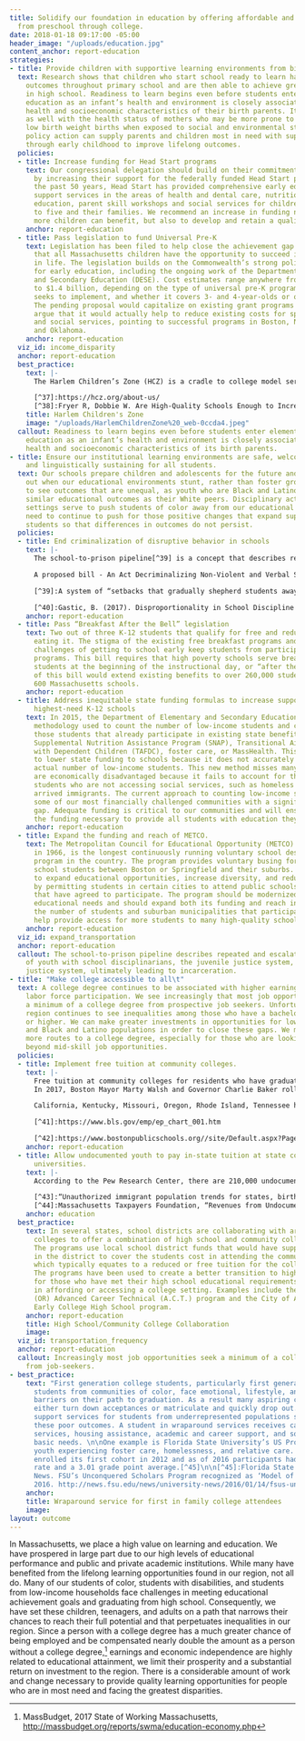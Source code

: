 ```yaml
---
title: Solidify our foundation in education by offering affordable and quality education,
  from preschool through college.
date: 2018-01-18 09:17:00 -05:00
header_image: "/uploads/education.jpg"
content_anchor: report-education
strategies:
- title: Provide children with supportive learning environments from birth
  text: Research shows that children who start school ready to learn have better educational
    outcomes throughout primary school and are then able to achieve greater success
    in high school. Readiness to learn begins even before students enter elementary
    education as an infant’s health and environment is closely associated with the
    health and socioeconomic characteristics of their birth parents. It is linked
    as well with the health status of mothers who may be more prone to pre-term and
    low birth weight births when exposed to social and environmental stressors. Therefore,
    policy action can supply parents and children most in need with support from pregnancy
    through early childhood to improve lifelong outcomes.
  policies:
  - title: Increase funding for Head Start programs
    text: Our congressional delegation should build on their commitment to early education
      by increasing their support for the federally funded Head Start program. Over
      the past 50 years, Head Start has provided comprehensive early education and
      support services in the areas of health and dental care, nutrition, special
      education, parent skill workshops and social services for children ages three
      to five and their families. We recommend an increase in funding not only so
      more children can benefit, but also to develop and retain a quality workforce. 
    anchor: report-education
  - title: Pass legislation to fund Universal Pre-K
    text: Legislation has been filed to help close the achievement gap and ensure
      that all Massachusetts children have the opportunity to succeed in school and
      in life. The legislation builds on the Commonwealth’s strong policy foundation
      for early education, including the ongoing work of the Department of Elementary
      and Secondary Education (DESE). Cost estimates range anywhere from $400 million
      to $1.4 billion, depending on the type of universal pre-K program the state
      seeks to implement, and whether it covers 3- and 4-year-olds or only 4-year-olds.
      The pending proposal would capitalize on existing grant programs and many advocates
      argue that it would actually help to reduce existing costs for special education
      and social services, pointing to successful programs in Boston, New Jersey,
      and Oklahoma.
    anchor: report-education
  viz_id: income_disparity
  anchor: report-education
  best_practice:
    text: |-
      The Harlem Children’s Zone (HCZ) is a cradle to college model serving thousands of youth in Harlem, NY. The organization offers a holistic approach, supporting their clients in educational advancement, family stabilization, housing security, healthy lifestyles, and social services. The HCZ seeks “to address the entire child and entire community of the child”[^37]  including fellow residents, stakeholders, and institutions.  The HCZ boasts a variety of programs for youth of all ages to participate in, from formal enrollment in Pre-K to High School to after school and enrichment programs. A Harvard Study in 2009 concluded that the HCZ’s Promise Academy and additional HCZ support programs had closed “the black-white achievement gap in mathematics and [reduced] it by nearly half in English Language Arts.”[^38]

      [^37]:https://hcz.org/about-us/
      [^38]:Fryer R, Dobbie W. Are High-Quality Schools Enough to Increase Achievement Among the Poor? Evidence from the Harlem Children’s Zone. American Economic Journal: Applied Economics. . 2011;3(3).
    title: Harlem Children's Zone
    image: "/uploads/HarlemChildrenZone%20_web-0ccda4.jpeg"
  callout: Readiness to learn begins even before students enter elementary and secondary
    education as an infant’s health and environment is closely associated with the
    health and socioeconomic characteristics of its birth parents.
- title: Ensure our institutional learning environments are safe, welcoming and culturally
    and linguistically sustaining for all students.
  text: Our schools prepare children and adolescents for the future and we all lose
    out when our educational environments stunt, rather than foster growth. We continue
    to see outcomes that are unequal, as youth who are Black and Latino do not experience
    similar educational outcomes as their White peers. Disciplinary actions in school
    settings serve to push students of color away from our educational systems. We
    need to continue to push for those positive changes that expand support for all
    students so that differences in outcomes do not persist.
  policies:
  - title: End criminalization of disruptive behavior in schools
    text: |-
      The school-to-prison pipeline[^39] is a concept that describes repeated and escalating interactions of youth with school disciplinarians, the juvenile justice system, and the criminal justice system, ultimately leading to incarceration. Such interactions disproportionately criminalize the behavior of students of color, low-income students, and special education students at higher rates than their White counterparts for the same behaviors. Studies have shown that these students are not necessarily more prone to misbehavior than their peers; but policies and discrimination make them more likely be punished than White students.[^40]

      A proposed bill - An Act Decriminalizing Non-Violent and Verbal Student Misconduct - would help to dismantle the school-to-prison pipeline by limiting the use of criminal enforcement activities for nonviolent misconduct in schools, allowing the steps of arrest and prosecution only when other more appropriate school-based approaches have been tried and not succeeded. In addition, the expansion of alternative programs that address root causes of off-track behavior and apply restorative justice practices are essential next steps.

      [^39]:A system of “setbacks that gradually shepherd students away from positive connections and academic success and into increasing criminal activity,” from Alliance for Excellent Education, The High Cost of High School Dropouts: What the Nation Pays for Inadequate High Schools.

      [^40]:Gastic, B. (2017). Disproportionality in School Discipline in Massachusetts. Education and Urban Society, 49(2), 163–179.
    anchor: report-education
  - title: Pass “Breakfast After the Bell” legislation
    text: Two out of three K-12 students that qualify for free and reduced lunch aren’t
      eating it. The stigma of the existing free breakfast programs and the logistical
      challenges of getting to school early keep students from participating in breakfast-before-the-bell
      programs. This bill requires that high poverty schools serve breakfast to all
      students at the beginning of the instructional day, or “after the bell.” Passage
      of this bill would extend existing benefits to over 260,000 students at approximately
      600 Massachusetts schools.
    anchor: report-education
  - title: Address inequitable state funding formulas to increase support the state’s
      highest-need K-12 schools
    text: In 2015, the Department of Elementary and Secondary Education changed the
      methodology used to count the number of low-income students and counted only
      those students that already participate in existing state benefit programs like
      Supplemental Nutrition Assistance Program (SNAP), Transitional Aid to Families
      with Dependent Children (TAFDC), foster care, or MassHealth. This change led
      to lower state funding to schools because it does not accurately capture the
      actual number of low-income students. This new method misses many students who
      are economically disadvantaged because it fails to account for those low-income
      students who are not accessing social services, such as homeless youth and newly
      arrived immigrants. The current approach to counting low-income students leaves
      some of our most financially challenged communities with a significant financial
      gap. Adequate funding is critical to our communities and will ensure they receive
      the funding necessary to provide all students with education they deserve.
    anchor: report-education
  - title: Expand the funding and reach of METCO.
    text: The Metropolitan Council for Educational Opportunity (METCO) program, created
      in 1966, is the longest continuously running voluntary school desegregation
      program in the country. The program provides voluntary busing for eligible high
      school students between Boston or Springfield and their suburbs. It was created
      to expand educational opportunities, increase diversity, and reduce racial isolation,
      by permitting students in certain cities to attend public schools in other communities
      that have agreed to participate. The program should be modernized to serve today’s
      educational needs and should expand both its funding and reach in order to increase
      the number of students and suburban municipalities that participate. This would
      help provide access for more students to many high-quality schools in the suburbs.
    anchor: report-education
  viz_id: expand_transportation
  anchor: report-education
  callout: The school-to-prison pipeline describes repeated and escalating interactions
    of youth with school disciplinarians, the juvenile justice system, and the criminal
    justice system, ultimately leading to incarceration.
- title: "Make college accessible to all\t"
  text: A college degree continues to be associated with higher earnings and sustained
    labor force participation. We see increasingly that most job opportunities seek
    a minimum of a college degree from prospective job seekers. Unfortunately, our
    region continues to see inequalities among those who have a bachelor’s degree
    or higher. We can make greater investments in opportunities for low-income populations
    and Black and Latino populations in order to close these gaps. We must create
    more routes to a college degree, especially for those who are looking to move
    beyond mid-skill job opportunities.
  policies:
  - title: Implement free tuition at community colleges.
    text: |-
      Free tuition at community colleges for residents who have graduated high school or have completed their GEDs, would remove a barrier to individuals seeking to advance their career. Educational attainment is a strong indicator of how much money an individual will make and has long-term economic impacts as well. According to the U.S. Bureau of Labor Statistics, the median usual weekly earnings for someone with a high school diploma is $692, but for an Associate’s degree and Bachelor’s degree, is $892 and $1,156 respectively.[^41] The reverse trend is seen with unemployment rates, with higher unemployment rates correlating with lower educational attainment.
      In 2017, Boston Mayor Marty Walsh and Governor Charlie Baker rolled out the Boston Bridge, a continuation of Boston’s Tuition-Free Community College Plan. The Plan “pays for the costs of tuition and mandatory fees that are not covered by the Pell Grant”[^42] for low income city residents for up to three years of community college. The Boston Bridge is a pilot program that would allow these same students to then transfer into a four-year program through the state’s Commonwealth Commitment Program.

      California, Kentucky, Missouri, Oregon, Rhode Island, Tennessee have all passed legislation or adopted pilot programs to provide some form of tuition free community college, while other states like Arkansas, Louisiana, Minnesota, and South Dakota have free tuition at community colleges for targeted fields of study.

      [^41]:https://www.bls.gov/emp/ep_chart_001.htm

      [^42]:https://www.bostonpublicschools.org//site/Default.aspx?PageID=6098
    anchor: report-education
  - title: Allow undocumented youth to pay in-state tuition at state colleges and
      universities.
    text: |-
      According to the Pew Research Center, there are 210,000 undocumented immigrants in Massachusetts, including over 8,000 DACA recipients.[^43] DACA, Deferred Action for Childhood Arrival, was created in June 2012 by President Obama and enabled undocumented individuals brought to the U.S. as children to receive Social Security numbers, temporary work permits, and protection from deportation, as long as they met age requirements, demonstrated physical presence, met educational or military service requirements, and passed a criminal background check. In 2012, Governor Patrick took Executive Action that allowed DACA recipients to be eligible for in-state tuition at the 29 public colleges and universities, as long as they met the Board of Higher Education’s residency requirements. While this is still the current policy in Massachusetts, recent federal actions require that the Commonwealth pass legislation to extend in-state tuition at public higher education institutions to current DACA recipients and allow other undocumented immigrants who are not DACA eligible to enroll in college as in-state students. Full implementation of in-state tuition for undocumented immigrants could result in an additional $7 million of annual revenue to the public university system.[^44]

      [^43]:“Unauthorized immigrant population trends for states, birth countries and regions.” Pew Research Center, Washington, D.C. (November 3, 2016). http://www.pewhispanic.org/interactives/unauthorized-trends
      [^44]:Massachusetts Taxpayers Foundation, “Revenues from Undocumented Students Paying In-State Tuition Rates (update of 2006 Report),” contained in written testimony to the Chairs on Higher Education of the Massachusetts State Legislature, June 18, 2011.
    anchor: education
  best_practice:
    text: In several states, school districts are collaborating with area community
      colleges to offer a combination of high school and community college courses.
      The programs use local school district funds that would have supported the student
      in the district to cover the students cost in attending the community college,
      which typically equates to a reduced or free tuition for the college courses.
      The programs have been used to create a better transition to higher education
      for those who have met their high school educational requirements but face challenges
      in affording or accessing a college setting. Examples include the City of Eugene's
      (OR) Advanced Career Technical (A.C.T.) program and the City of Austin’s (TX)
      Early College High School program.
    anchor: report-education
    title: High School/Community College Collaboration
    image: 
  viz_id: transportation_frequency
  anchor: report-education
  callout: Increasingly most job opportunities seek a minimum of a college degree
    from job-seekers.
- best_practice:
    text: "First generation college students, particularly first generation college
      students from communities of color, face emotional, lifestyle, and financial
      barriers on their path to graduation. As a result many aspiring college students
      either turn down acceptances or matriculate and quickly drop out. Wraparound
      support services for students from underrepresented populations seek to address
      these poor outcomes. A student in wraparound services receives case management
      services, housing assistance, academic and career support, and solutions to
      basic needs. \n\nOne example is Florida State University’s US Program that serves
      youth experiencing foster care, homelessness, and relative care. The US Program
      enrolled its first cohort in 2012 and as of 2016 participants had a 91% retention
      rate and a 3.01 grade point average.[^45]\n\n[^45]:Florida State University
      News. FSU’s Unconquered Scholars Program recognized as ‘Model of Excellence’,
      2016. http://news.fsu.edu/news/university-news/2016/01/14/fsus-unconquered-scholars-program-recognized-model-excellence/\n"
    anchor: 
    title: Wraparound service for first in family college attendees
    image: 
layout: outcome
---
```


In Massachusetts, we place a high value on learning and education. We have prospered in large part due to our high levels of educational performance and public and private academic institutions. While many have benefited from the lifelong learning opportunities found in our region, not all do. Many of our students of color, students with disabilities, and students from low-income households face challenges in meeting educational achievement goals and graduating from high school. Consequently, we have set these children, teenagers, and adults on a path that narrows their chances to reach their full potential and that perpetuates inequalities in our region. Since a person with a college degree has a much greater chance of being employed and be compensated nearly double the amount as a person without a college degree,[^36] earnings and economic independence are highly related to educational attainment, we limit their prosperity and a substantial return on investment to the region. There is a considerable amount of work and change necessary to provide quality learning opportunities for people who are in most need and facing the greatest disparities.


[^36]:MassBudget, 2017 State of Working Massachusetts, http://massbudget.org/reports/swma/education-economy.php 